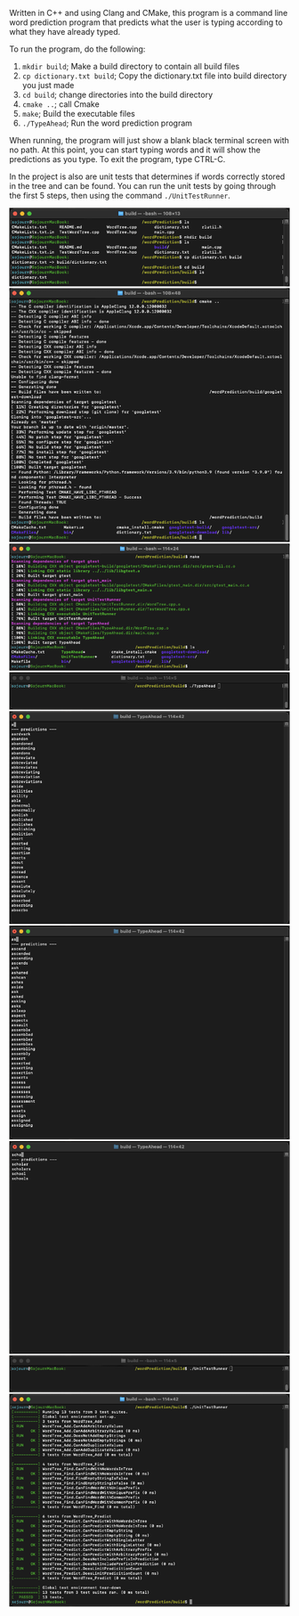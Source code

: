 Written in C++ and using Clang and CMake, this program is a command line word prediction program that predicts
what the user is typing according to what they have already typed.

To run the program, do the following: 
1. ```mkdir build```; Make a build directory to contain all build files
2. ```cp dictionary.txt build```; Copy the dictionary.txt file into build directory you just made
3. ```cd build```; change directories into the build directory
4. ```cmake ..```; call Cmake
5. ```make```; Build the executable files
6. ```./TypeAhead```; Run the word prediction program

When running, the program will just show a blank black terminal screen with no path. At this point, you can
start typing words and it will show the predictions as you type. To exit the program, type CTRL-C.

In the project is also are unit tests that determines if words correctly stored in the tree and can be found.
You can run the unit tests by going through the first 5 steps, then using the command ```./UnitTestRunner```.

![Steps 1-3](images/steps1-3.png)
![Step 4](images/step4.png)
![Step 5](images/step5.png)
![Step 6](images/step6.png)
![Running 1](images/running1.png)
![Running 2](images/running2.png)
![Running 3](images/running3.png)
![Unit Tests](images/altStep6.png)
![Running Unit Tests](images/unitTests.png)

